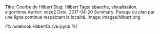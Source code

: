 Title: Courbe de Hilbert
Slug: Hilbert
Tags: ébauche, visualisation, algorithme 
Author: xdze2
Date: 2017-04-20
Summary: Pavage du plan par une ligne continue respectant la localité.
Image: images/hilbert.png

{% notebook HilbertCurve.ipynb %}
